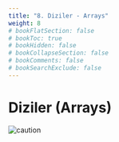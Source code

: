 ```yaml
---
title: "8. Diziler - Arrays"
weight: 8
# bookFlatSection: false
# bookToc: true
# bookHidden: false
# bookCollapseSection: false
# bookComments: false
# bookSearchExclude: false
---
```


# Diziler (Arrays)

![caution](/img/caution.jpeg)